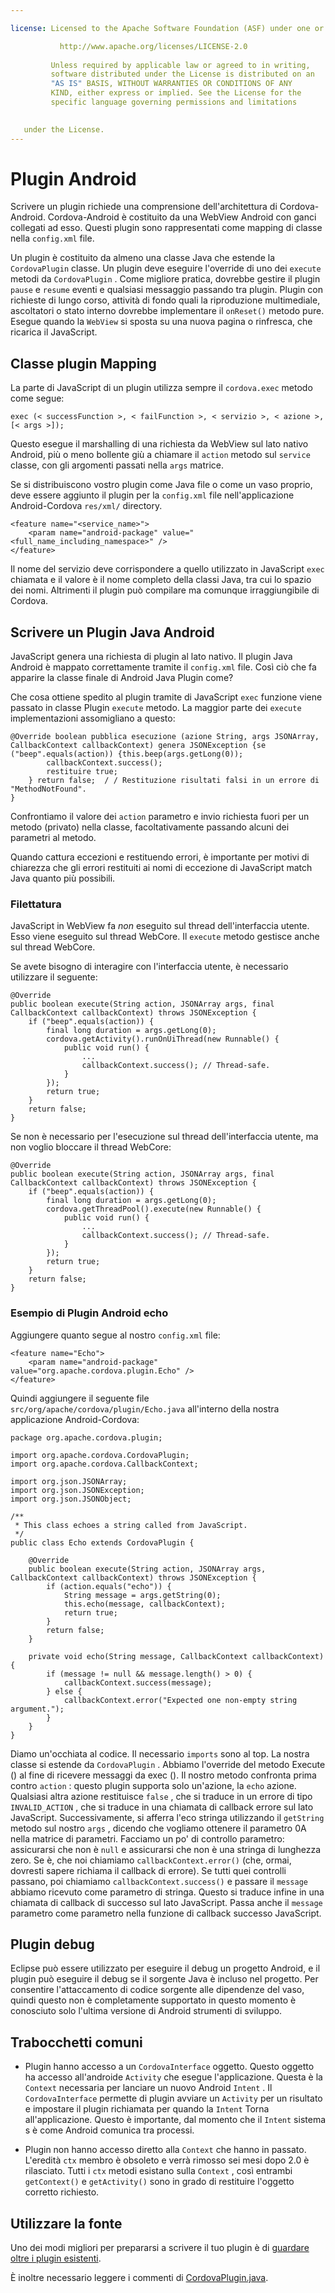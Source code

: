 ```yaml
---

license: Licensed to the Apache Software Foundation (ASF) under one or more contributor license agreements. See the NOTICE file distributed with this work for additional information regarding copyright ownership. The ASF licenses this file to you under the Apache License, Version 2.0 (the "License"); you may not use this file except in compliance with the License. You may obtain a copy of the License at

           http://www.apache.org/licenses/LICENSE-2.0
    
         Unless required by applicable law or agreed to in writing,
         software distributed under the License is distributed on an
         "AS IS" BASIS, WITHOUT WARRANTIES OR CONDITIONS OF ANY
         KIND, either express or implied. See the License for the
         specific language governing permissions and limitations
    

   under the License.
---
```


# Plugin Android

Scrivere un plugin richiede una comprensione dell'architettura di Cordova-Android. Cordova-Android è costituito da una WebView Android con ganci collegati ad esso. Questi plugin sono rappresentati come mapping di classe nella `config.xml` file.

Un plugin è costituito da almeno una classe Java che estende la `CordovaPlugin` classe. Un plugin deve eseguire l'override di uno dei `execute` metodi da `CordovaPlugin` . Come migliore pratica, dovrebbe gestire il plugin `pause` e `resume` eventi e qualsiasi messaggio passando tra plugin. Plugin con richieste di lungo corso, attività di fondo quali la riproduzione multimediale, ascoltatori o stato interno dovrebbe implementare il `onReset()` metodo pure. Esegue quando la `WebView` si sposta su una nuova pagina o rinfresca, che ricarica il JavaScript.

## Classe plugin Mapping

La parte di JavaScript di un plugin utilizza sempre il `cordova.exec` metodo come segue:

    exec (< successFunction >, < failFunction >, < servizio >, < azione >, [< args >]);
    

Questo esegue il marshalling di una richiesta da WebView sul lato nativo Android, più o meno bollente giù a chiamare il `action` metodo sul `service` classe, con gli argomenti passati nella `args` matrice.

Se si distribuiscono vostro plugin come Java file o come un vaso proprio, deve essere aggiunto il plugin per la `config.xml` file nell'applicazione Android-Cordova `res/xml/` directory.

    <feature name="<service_name>">
        <param name="android-package" value="<full_name_including_namespace>" />
    </feature>
    

Il nome del servizio deve corrispondere a quello utilizzato in JavaScript `exec` chiamata e il valore è il nome completo della classi Java, tra cui lo spazio dei nomi. Altrimenti il plugin può compilare ma comunque irraggiungibile di Cordova.

## Scrivere un Plugin Java Android

JavaScript genera una richiesta di plugin al lato nativo. Il plugin Java Android è mappato correttamente tramite il `config.xml` file. Così ciò che fa apparire la classe finale di Android Java Plugin come?

Che cosa ottiene spedito al plugin tramite di JavaScript `exec` funzione viene passato in classe Plugin `execute` metodo. La maggior parte dei `execute` implementazioni assomigliano a questo:

    @Override boolean pubblica esecuzione (azione String, args JSONArray, CallbackContext callbackContext) genera JSONException {se ("beep".equals(action)) {this.beep(args.getLong(0));
            callbackContext.success();
            restituire true;
        } return false;  / / Restituzione risultati falsi in un errore di "MethodNotFound".
    }
    

Confrontiamo il valore dei `action` parametro e invio richiesta fuori per un metodo (privato) nella classe, facoltativamente passando alcuni dei parametri al metodo.

Quando cattura eccezioni e restituendo errori, è importante per motivi di chiarezza che gli errori restituiti ai nomi di eccezione di JavaScript match Java quanto più possibili.

### Filettatura

JavaScript in WebView fa *non* eseguito sul thread dell'interfaccia utente. Esso viene eseguito sul thread WebCore. Il `execute` metodo gestisce anche sul thread WebCore.

Se avete bisogno di interagire con l'interfaccia utente, è necessario utilizzare il seguente:

    @Override
    public boolean execute(String action, JSONArray args, final CallbackContext callbackContext) throws JSONException {
        if ("beep".equals(action)) {
            final long duration = args.getLong(0);
            cordova.getActivity().runOnUiThread(new Runnable() {
                public void run() {
                    ...
                    callbackContext.success(); // Thread-safe.
                }
            });
            return true;
        }
        return false;
    }
    

Se non è necessario per l'esecuzione sul thread dell'interfaccia utente, ma non voglio bloccare il thread WebCore:

    @Override
    public boolean execute(String action, JSONArray args, final CallbackContext callbackContext) throws JSONException {
        if ("beep".equals(action)) {
            final long duration = args.getLong(0);
            cordova.getThreadPool().execute(new Runnable() {
                public void run() {
                    ...
                    callbackContext.success(); // Thread-safe.
                }
            });
            return true;
        }
        return false;
    }
    

### Esempio di Plugin Android echo

Aggiungere quanto segue al nostro `config.xml` file:

    <feature name="Echo">
        <param name="android-package" value="org.apache.cordova.plugin.Echo" />
    </feature>
    

Quindi aggiungere il seguente file `src/org/apache/cordova/plugin/Echo.java` all'interno della nostra applicazione Android-Cordova:

    package org.apache.cordova.plugin;
    
    import org.apache.cordova.CordovaPlugin;
    import org.apache.cordova.CallbackContext;
    
    import org.json.JSONArray;
    import org.json.JSONException;
    import org.json.JSONObject;
    
    /**
     * This class echoes a string called from JavaScript.
     */
    public class Echo extends CordovaPlugin {
    
        @Override
        public boolean execute(String action, JSONArray args, CallbackContext callbackContext) throws JSONException {
            if (action.equals("echo")) {
                String message = args.getString(0);
                this.echo(message, callbackContext);
                return true;
            }
            return false;
        }
    
        private void echo(String message, CallbackContext callbackContext) {
            if (message != null && message.length() > 0) {
                callbackContext.success(message);
            } else {
                callbackContext.error("Expected one non-empty string argument.");
            }
        }
    }
    

Diamo un'occhiata al codice. Il necessario `imports` sono al top. La nostra classe si estende da `CordovaPlugin` . Abbiamo l'override del metodo Execute () al fine di ricevere messaggi da exec (). Il nostro metodo confronta prima contro `action` : questo plugin supporta solo un'azione, la `echo` azione. Qualsiasi altra azione restituisce `false` , che si traduce in un errore di tipo `INVALID_ACTION` , che si traduce in una chiamata di callback errore sul lato JavaScript. Successivamente, si afferra l'eco stringa utilizzando il `getString` metodo sul nostro `args` , dicendo che vogliamo ottenere il parametro 0A nella matrice di parametri. Facciamo un po' di controllo parametro: assicurarsi che non è `null` e assicurarsi che non è una stringa di lunghezza zero. Se è, che noi chiamiamo `callbackContext.error()` (che, ormai, dovresti sapere richiama il callback di errore). Se tutti quei controlli passano, poi chiamiamo `callbackContext.success()` e passare il `message` abbiamo ricevuto come parametro di stringa. Questo si traduce infine in una chiamata di callback di successo sul lato JavaScript. Passa anche il `message` parametro come parametro nella funzione di callback successo JavaScript.

## Plugin debug

Eclipse può essere utilizzato per eseguire il debug un progetto Android, e il plugin può eseguire il debug se il sorgente Java è incluso nel progetto. Per consentire l'attaccamento di codice sorgente alle dipendenze del vaso, quindi questo non è completamente supportato in questo momento è conosciuto solo l'ultima versione di Android strumenti di sviluppo.

## Trabocchetti comuni

*   Plugin hanno accesso a un `CordovaInterface` oggetto. Questo oggetto ha accesso all'androide `Activity` che esegue l'applicazione. Questa è la `Context` necessaria per lanciare un nuovo Android `Intent` . Il `CordovaInterface` permette di plugin avviare un `Activity` per un risultato e impostare il plugin richiamata per quando la `Intent` Torna all'applicazione. Questo è importante, dal momento che il `Intent` sistema s è come Android comunica tra processi.

*   Plugin non hanno accesso diretto alla `Context` che hanno in passato. L'eredità `ctx` membro è obsoleto e verrà rimosso sei mesi dopo 2.0 è rilasciato. Tutti i `ctx` metodi esistano sulla `Context` , così entrambi `getContext()` e `getActivity()` sono in grado di restituire l'oggetto corretto richiesto.

## Utilizzare la fonte

Uno dei modi migliori per prepararsi a scrivere il tuo plugin è di [guardare oltre i plugin esistenti][1].

 [1]: https://github.com/apache/cordova-android/tree/master/framework/src/org/apache/cordova

È inoltre necessario leggere i commenti di [CordovaPlugin.java][2].

 [2]: https://github.com/apache/cordova-android/blob/master/framework/src/org/apache/cordova/CordovaPlugin.java